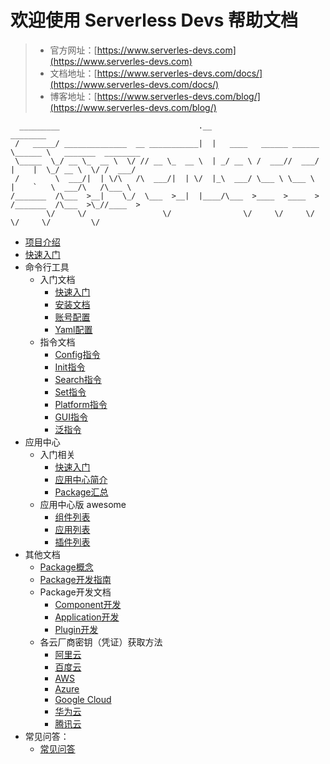 # 欢迎使用 Serverless Devs 帮助文档

> - 官方网址：[https://www.serverles-devs.com](https://www.serverles-devs.com)
> - 文档地址：[https://www.serverles-devs.com/docs/](https://www.serverles-devs.com/docs/)
> - 博客地址：[https://www.serverles-devs.com/blog/](https://www.serverles-devs.com/blog/)

```
  _________                               .__                         ________                     
 /   _____/ ______________  __ ___________|  |   ____   ______ ______ \______ \   _______  ________
 \_____  \_/ __ \_  __ \  \/ // __ \_  __ \  | _/ __ \ /  ___//  ___/  |    |  \_/ __ \  \/ /  ___/
 /        \  ___/|  | \/\   /\  ___/|  | \/  |_\  ___/ \___ \ \___ \   |    `   \  ___/\   /\___ \ 
/_______  /\___  >__|    \_/  \___  >__|  |____/\___  >____  >____  > /_______  /\___  >\_//____  >
        \/     \/                 \/                \/     \/     \/          \/     \/         \/ 
```

* [项目介绍](docs/zh/Serverless-Devs介绍.md)
* [快速入门](docs/zh/快速入门.md)
* 命令行工具
  * 入门文档
    * [快速入门](/docs/zh/tool/快速开始.md)
    * [安装文档](/docs/zh/tool/工具安装.md)
    * [账号配置](/docs/zh/tool/密钥配置.md)
    * [Yaml配置](/docs/zh/tool/Yaml格式规范.md)
  * 指令文档
    * [Config指令](/docs/zh/tool/指令相关/Config指令.md)
    * [Init指令](/docs/zh/tool/指令相关/Init指令.md)
    * [Search指令](/docs/zh/tool/指令相关/Search指令.md)
    * [Set指令](/docs/zh/tool/指令相关/Set指令.md)
    * [Platform指令](/docs/zh/tool/指令相关/Platform指令.md)
    * [GUI指令](/docs/zh/tool/指令相关/Gui指令.md)
    * [泛指令](/docs/zh/tool/指令相关/泛指令.md)
* 应用中心
  * 入门相关
    * [快速入门](/docs/zh/app-store/快速开始.md)
    * [应用中心简介](/docs/zh/app-store/Serverless-Devs-App-Store介绍.md)
    * [Package汇总](/docs/zh/app-store/Package汇总.md)
  * 应用中心版 awesome
    * [组件列表](https://github.com/Serverless-Devs/Components)
    * [应用列表](https://github.com/Serverless-Devs/Applications)
    * [插件列表](https://github.com/Serverless-Devs/Plugins)
* 其他文档
  * [Package概念](docs/zh/others/package/Package概念区分.md)
  * [Package开发指南](docs/zh/others/package/Package开发指南.md)
  * Package开发文档
    * [Component开发](docs/zh/others/package/开发文档/Component开发.md) 
    * [Application开发](docs/zh/others/package/开发文档/Application开发.md) 
    * [Plugin开发](docs/zh/others/package/开发文档/Plugin开发.md) 
  * 各云厂商密钥（凭证）获取方法
    * [阿里云](docs/zh/others/密钥相关/阿里云密钥获取.md)
    * [百度云](docs/zh/others/密钥相关/百度云密钥获取.md)
    * [AWS](docs/zh/others/密钥相关/AWS密钥获取.md)
    * [Azure](docs/zh/others/密钥相关/Azure密钥获取.md)
    * [Google Cloud](docs/zh/others/密钥相关/GoogleCloud密钥获取.md)
    * [华为云](docs/zh/others/密钥相关/华为云密钥获取.md)
    * [腾讯云](docs/zh/others/密钥相关/腾讯云密钥获取.md)
* 常见问答：
  * [常见问答](./faq.md)